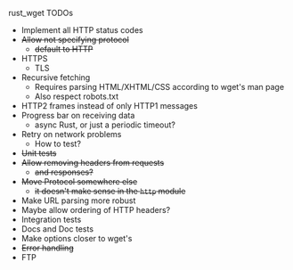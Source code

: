 rust_wget TODOs

- Implement all HTTP status codes
- ~~Allow not specifying protocol~~
    - ~~default to HTTP~~
- HTTPS
    - TLS
- Recursive fetching
    - Requires parsing HTML/XHTML/CSS according to wget's man page
    - Also respect robots.txt
- HTTP2 frames instead of only HTTP1 messages
- Progress bar on receiving data 
    - async Rust, or just a periodic timeout?
- Retry on network problems
    - How to test?
- ~~Unit tests~~
- ~~Allow removing headers from requests~~
    - ~~and responses?~~
- ~~Move Protocol somewhere else~~
    - ~~it doesn't make sense in the `http` module~~
- Make URL parsing more robust
- Maybe allow ordering of HTTP headers?
- Integration tests
- Docs and Doc tests
- Make options closer to wget's
- ~~Error handling~~
- FTP